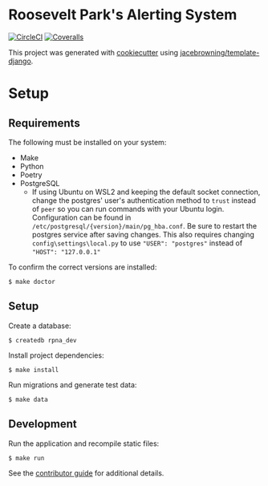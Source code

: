 # Roosevelt Park's Alerting System

[![CircleCI](https://img.shields.io/circleci/build/github/code-for-good-wm/rooseveltparkna-alerts)](https://circleci.com/gh/code-for-good-wm/rooseveltparkna-alerts)
[![Coveralls](https://img.shields.io/coveralls/github/code-for-good-wm/rooseveltparkna-alerts)](https://coveralls.io/github/code-for-good-wm/rooseveltparkna-alerts)

This project was generated with [cookiecutter](https://github.com/audreyr/cookiecutter) using [jacebrowning/template-django](https://github.com/jacebrowning/template-django).

# Setup

## Requirements

The following must be installed on your system:

- Make
- Python
- Poetry
- PostgreSQL
  - If using Ubuntu on WSL2 and keeping the default socket connection, change the postgres' user's authentication method to `trust` instead of `peer` so you can run commands with your Ubuntu login. Configuration can be found in `/etc/postgresql/{version}/main/pg_hba.conf`. Be sure to restart the postgres service after saving changes. This also requires changing `config\settings\local.py` to use `"USER": "postgres"` instead of `"HOST": "127.0.0.1"`

To confirm the correct versions are installed:

```
$ make doctor
```

## Setup

Create a database:

```
$ createdb rpna_dev
```

Install project dependencies:

```
$ make install
```

Run migrations and generate test data:

```
$ make data
```

## Development

Run the application and recompile static files:

```
$ make run
```

See the [contributor guide](CONTRIBUTING.md) for additional details.
